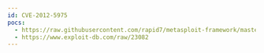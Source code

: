 ```yaml
---
id: CVE-2012-5975
pocs:
  - https://raw.githubusercontent.com/rapid7/metasploit-framework/master/modules/exploits/unix/ssh/tectia_passwd_changereq.rb
  - https://www.exploit-db.com/raw/23082
---
```

